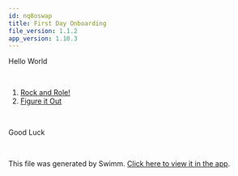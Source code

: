 ```yaml
---
id: nq8oswap
title: First Day Onboarding
file_version: 1.1.2
app_version: 1.10.3
---
```


<!-- Intro - Do not remove this comment -->
Hello World

<br/>

<!-- Steps - Do not remove this comment -->
1. [Rock and Role!   ](https://www.youtube.com/results?search_query=thumbs+up+everybody+for+rock+and+roll)
2. [Figure it Out](figure-it-out.g44st7mb.sw.md)


<br/>

<!-- Summary - Do not remove this comment -->
Good Luck

<br/>

This file was generated by Swimm. [Click here to view it in the app](https://app.swimm.io/repos/Z2l0aHViJTNBJTNBRWxlY3RyaWNpdHlfQmlsbGluZ19TeXN0ZW0lM0ElM0FFcmljczM4/playlists/nq8oswap).
